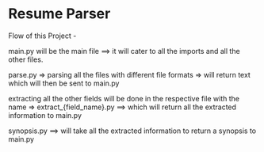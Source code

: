 # Resume Parser

Flow of this Project -

main.py will be the main file ==> it will cater to all the imports and all the other files.

parse.py => parsing all the files with different file formats => will return text which will then be sent to main.py

extracting all the other fields will be done in the respective file with the name => extract_{field_name}.py ==> which will return all the extracted information to main.py

synopsis.py ==> will take all the extracted information to return a synopsis to main.py


